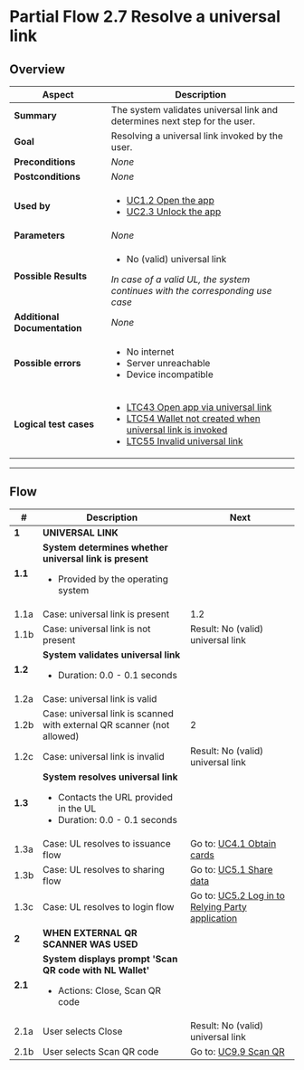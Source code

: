 # Partial Flow 2.7 Resolve a universal link

## Overview

| Aspect                       | Description                                                                                                                                                                                                                                                    |
| ---------------------------- | -------------------------------------------------------------------------------------------------------------------------------------------------------------------------------------------------------------------------------------------------------------- |
| **Summary**                  | The system validates universal link and determines next step for the user.                                                                                                                                                                                     |
| **Goal**                     | Resolving a universal link invoked by the user.                                                                                                                                                                                                                |
| **Preconditions**            | *None*                                                                                                                                                                                                                                                         |
| **Postconditions**           | *None*                                                                                                                                                                                                                                                         |
| **Used by**                  | <ul><li>[UC1.2 Open the app](../use-cases/UC3.1_ObtainPidFromProvider.md)</li><li>[UC2.3 Unlock the app](../use-cases/UC2.3_UnlockTheApp.md)</li></ul>                                                                                                                                   |
| **Parameters**               | *None*                                                                                                                                                                                                                                                         |
| **Possible Results**         | <ul><li>No (valid) universal link</li></ul><i>In case of a valid UL, the system continues with the corresponding use case</i>                                                                                                                                  |
| **Additional Documentation** | *None*                                                                                                                                                                                                                                                         |
| **Possible errors**          | <ul><li>No internet</li><li>Server unreachable</li><li>Device incompatible</ul></li>                                                                                                                                                                           |
| **Logical test cases**       | <ul><li>[LTC43 Open app via universal link](../logical-test-cases.md#ltc43)</li><li>[LTC54 Wallet not created when universal link is invoked](../logical-test-cases.md#ltc54)</li><li>[LTC55 Invalid universal link](../logical-test-cases.md#ltc55)</li></ul> |

---

## Flow

| #       | Description                                                                                                                 | Next                                                                                |
| ------- | --------------------------------------------------------------------------------------------------------------------------- | ----------------------------------------------------------------------------------- |
| **1**   | **UNIVERSAL LINK**                                                                                                          |                                                                                     |
| **1.1** | **System determines whether universal link is present**<ul><li>Provided by the operating system</li></ul>                   |                                                                                     |
| 1.1a    | Case: universal link is present                                                                                             | 1.2                                                                                 |
| 1.1b    | Case: universal link is not present                                                                                         | Result: No (valid) universal link                                                   |
| **1.2** | **System validates universal link**<ul><li>Duration: 0.0 - 0.1 seconds</li></ul>                                            |                                                                                     |
| 1.2a    | Case: universal link is valid                                                                                               |                                                                                     |
| 1.2b    | Case: universal link is scanned with external QR scanner (not allowed)                                                      | 2                                                                                   |
| 1.2c    | Case: universal link is invalid                                                                                             | Result: No (valid) universal link                                                   |
| **1.3** | **System resolves universal link**<ul><li>Contacts the URL provided in the UL</li><li>Duration: 0.0 - 0.1 seconds</li></ul> |                                                                                     |
| 1.3a    | Case: UL resolves to issuance flow                                                                                          | Go to: [UC4.1 Obtain cards](../use-cases/UC4.1_ObtainCardsFromEAAIssuer.md)                      |
| 1.3b    | Case: UL resolves to sharing flow                                                                                           | Go to: [UC5.1 Share data](../use-cases/UC5.1_ShareDataWithRP.md)                                 |
| 1.3c    | Case: UL resolves to login flow                                                                                             | Go to: [UC5.2 Log in to Relying Party application](../use-cases/UC5.2_LoginToApplicationOfRP.md) |
| **2**   | **WHEN EXTERNAL QR SCANNER WAS USED**                                                                                       |                                                                                     |
| **2.1** | **System displays prompt 'Scan QR code with NL Wallet'**<ul><li>Actions: Close, Scan QR code</li></ul>                      |                                                                                     |
| 2.1a    | User selects Close                                                                                                          | Result: No (valid) universal link                                                   |
| 2.1b    | User selects Scan QR code                                                                                                   | Go to: [UC9.9 Scan QR](../use-cases/UC9.9_ScanQR.md)                                             |